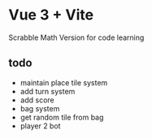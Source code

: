 # Vue 3 + Vite
Scrabble Math Version for code learning
## todo
- maintain place tile system
- add turn system
- add score
- bag system
- get random tile from bag
- player 2 bot
  
  


